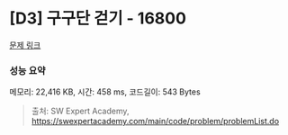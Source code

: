 # [D3] 구구단 걷기 - 16800 

[문제 링크](https://swexpertacademy.com/main/code/problem/problemDetail.do?contestProbId=AYaf9W8afyMDFAQ9) 

### 성능 요약

메모리: 22,416 KB, 시간: 458 ms, 코드길이: 543 Bytes



> 출처: SW Expert Academy, https://swexpertacademy.com/main/code/problem/problemList.do